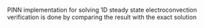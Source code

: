 PINN implementation for solving 1D steady state electroconvection 
verification is done by comparing the result with the exact solution
